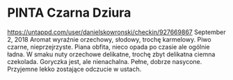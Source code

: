 # PINTA Czarna Dziura
https://untappd.com/user/danielskowronski/checkin/927669867
September 2, 2018
Aromat wyraźnie orzechowy, słodowy, trochę karmelowy. Piwo czarne, nieprzejrzyste. Piana obfita, nieco opada po czasie ale ogólnie ładna. W smaku nuty orzechowe delikatne, trochę zbyt delikatna ciemna czekolada. Goryczka jest, ale nienachalna. Pełne, dobrze nasycone. Przyjemne lekko zostające odczucie w ustach.